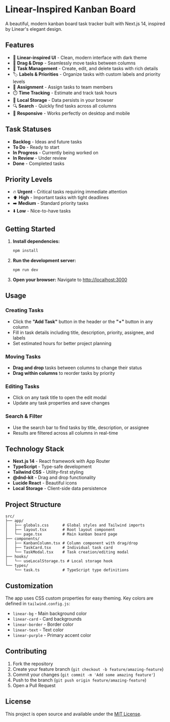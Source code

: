 # Linear-Inspired Kanban Board

A beautiful, modern kanban board task tracker built with Next.js 14, inspired by Linear's elegant design.

## Features

- 🎯 **Linear-inspired UI** - Clean, modern interface with dark theme
- 🔄 **Drag & Drop** - Seamlessly move tasks between columns
- 📝 **Task Management** - Create, edit, and delete tasks with rich details
- 🏷️ **Labels & Priorities** - Organize tasks with custom labels and priority levels
- 👥 **Assignment** - Assign tasks to team members
- ⏱️ **Time Tracking** - Estimate and track task hours
- 💾 **Local Storage** - Data persists in your browser
- 🔍 **Search** - Quickly find tasks across all columns
- 📱 **Responsive** - Works perfectly on desktop and mobile

## Task Statuses

- **Backlog** - Ideas and future tasks
- **To Do** - Ready to start
- **In Progress** - Currently being worked on
- **In Review** - Under review
- **Done** - Completed tasks

## Priority Levels

- 🔥 **Urgent** - Critical tasks requiring immediate attention
- ⬆️ **High** - Important tasks with tight deadlines
- ➡️ **Medium** - Standard priority tasks
- ⬇️ **Low** - Nice-to-have tasks

## Getting Started

1. **Install dependencies:**
   ```bash
   npm install
   ```

2. **Run the development server:**
   ```bash
   npm run dev
   ```

3. **Open your browser:**
   Navigate to [http://localhost:3000](http://localhost:3000)

## Usage

### Creating Tasks
- Click the **"Add Task"** button in the header or the **"+"** button in any column
- Fill in task details including title, description, priority, assignee, and labels
- Set estimated hours for better project planning

### Moving Tasks
- **Drag and drop** tasks between columns to change their status
- **Drag within columns** to reorder tasks by priority

### Editing Tasks
- Click on any task title to open the edit modal
- Update any task properties and save changes

### Search & Filter
- Use the search bar to find tasks by title, description, or assignee
- Results are filtered across all columns in real-time

## Technology Stack

- **Next.js 14** - React framework with App Router
- **TypeScript** - Type-safe development
- **Tailwind CSS** - Utility-first styling
- **@dnd-kit** - Drag and drop functionality
- **Lucide React** - Beautiful icons
- **Local Storage** - Client-side data persistence

## Project Structure

```
src/
├── app/
│   ├── globals.css      # Global styles and Tailwind imports
│   ├── layout.tsx       # Root layout component
│   └── page.tsx         # Main kanban board page
├── components/
│   ├── KanbanColumn.tsx # Column component with drag/drop
│   ├── TaskCard.tsx     # Individual task card
│   └── TaskModal.tsx    # Task creation/editing modal
├── hooks/
│   └── useLocalStorage.ts # Local storage hook
└── types/
    └── task.ts          # TypeScript type definitions
```

## Customization

The app uses CSS custom properties for easy theming. Key colors are defined in `tailwind.config.js`:

- `linear-bg` - Main background color
- `linear-card` - Card backgrounds
- `linear-border` - Border color
- `linear-text` - Text color
- `linear-purple` - Primary accent color

## Contributing

1. Fork the repository
2. Create your feature branch (`git checkout -b feature/amazing-feature`)
3. Commit your changes (`git commit -m 'Add some amazing feature'`)
4. Push to the branch (`git push origin feature/amazing-feature`)
5. Open a Pull Request

## License

This project is open source and available under the [MIT License](LICENSE).
